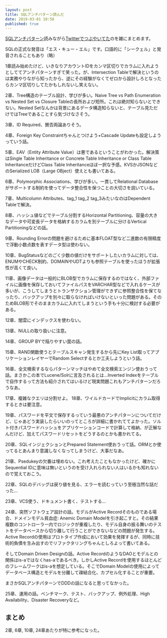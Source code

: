 ```yaml
---
layout: post
title: SQLアンチパターン読んだ
date: 2019-03-01 10:58
published: true
---
```


[SQLアンチパターン](https://www.oreilly.co.jp/books/9784873115894/)読みながら[Twitterでつぶやいてた](https://twitter.com/tatsuyaoiw/status/1086442006497247232
)のを雑にまとめます。

SQLの正式な発音は「エス・キュー・エル」です。口語的に「シークェル」と発音されることもあり（略）

1章読み始めたけど、いきなりアカウントIDをカンマ区切りでカラムに入れようとしててアンチパターンすぎて笑った。が、Intersection Tableで解決というのは実務やりながら知ったから、逆にその経験がなくてゼロから設計しろとなったらカンマ区切りしてたかもしれないし笑えない。

2章、Tree構造のテーブル設計、学びが多い。Naive Tree vs Path Enumeration vs Nested Set vs Closure Tableの長所および短所。これは絶対知らないとできない。Nested Setなんかは背景にあるデータ構造知らないと、テーブル見ただけではTreeであることすら気づけなさそう。

3章、ID Required、賛否両論ありそう。

4章、Foreign Key Constraintちゃんとつけよう+Cascade Updateも設定しようっていう話。

5章、EAV（Entity Attribute Value）は悪であるということがわかった。解決策はSingle Table Inheritance or Concrete Table Inheritance or Class Table InheritanceだけどClass Table Inheritanceほぼ一択な予感。KVSかJSONなどのSerialized LOB（Large OBject）使えとも書いてある。

6章、Polymorphic Associations、学びが多い。一貫してRelational Databaseがサポートする制約を使ってデータ整合性を保つことの大切さを説いている。

7章、Multicolumn Attributes、tag_1 tag_2 tag_3みたいなのはDependent Tableで解決。

8章、ハッシュ値などでテーブル分割するHorizontal Partitioning、容量の大きなデータや可変長データを格納するカラムを別テーブルに分けるVertical Partitioningなどの話。

9章、Rounding Errorの問題を避けるために基本FLOAT型など二進数の有限精度で浮動小数点数を表すデータ型は使わない。

10章、BugStatusなどのごく少数の値だけをサポートしたいカラムに対しては、ENUMやCHECK制約、DOMAINやUDTよりも参照テーブルを使ったほうが拡張性が高くて良い。

11章、画像データは一般的にBLOB型でカラムに保存するのではなく、外部ファイルに画像を保存しておいてファイルパスをVARCHAR型などで入れるケースが多いが、こうしてしまうとトランザクション管理ができずに参照整合性を保てなったり、バックアップを別々に取らなければいけないといった問題がある。そのためBLOB形でそのままカラムに入れてしまうという手も十分に検討する必要がある。

12章、闇雲にインデックスを使わない。

13章、NULLの取り扱いに注意。

14章、GROUP BYで陥りやすい罠の話。

15章、RAND関数使うとテーブルスキャン発生するから先にKey List取ってアプリケーションレイヤーでRandom Selectするとか工夫しようという話。

16章、全文検索するならパターンマッチはやめて全文検索エンジン使おうって話。まさかこの本でLucene/Solrに言及されるとは...Inverted Indexをテーブルで自作するって方法も紹介されてはいるけど現実問題これもアンチパターンだろうなあ。

17章、複雑なクエリは分割せよ。
18章、ワイルドカードでImplicitにカラム取得するときは要注意。

19章、パスワードを平文で保存するっていう最悪のアンチパターンについてだけど、じゃあどう実装したらいいのってところが詳細に書かれててよかった。ソルト付きパスワードハッシュをアプリケーションコードで計算して格納、が正解なんだけど、加えてパスワードリセットをどうするのとかも書かれてる。

20章、SQLインジェクションとPrepared Statement使おうって話。ORMとか使ってるとあんまり意識しなくなってしまうけど、大事だなあ。

21章、Psedukeyの欠番は埋めない。これ考えたこともなかったけど、確かにSequential IDに意味は無いというのを受け入れられない人はいるかも知れないので覚えておこう。

22章、SQLのデバッグは戻り値を見る、エラーを読むっていう至極当然な話だった...

23章、VCS使う、ドキュメント書く、テストする...

24章、突然ソフトウェア設計の話。モデルがActive Recordそのものである場合、ドメインモデル貧血症: Anemic Domain Modelを引き起こすと。その結果複数のコントローラー内でロジックが重複したり、モデル自身の振る舞いのテストをデータベースから切り離して行うことができないなどの問題が発生する。Active Recordの使用はプロトタイプ作成において効果を発揮するが、同時に技術的負債を生み出すのでリファクタリングちゃんとしろよって書いてある。

そしてDomain Driven Designの話。Active RecordのようなDAOとモデルとの関係はis-aではなくhas-aであるべき。しかしActive Recordを使用するほとんどのフレームワークはis-aを想定している。そこでDomain Modelの使用によってデータベース構造とモデルを分離して疎結合化、カプセル化することが重要。

まさかSQLアンチパターンでDDDの話になると思ってなかった。

25章、運用の話。ベンチマーク、テスト、バックアップ、例外処理、High Availability、Disaster Recoveryなど。

## まとめ

2章, 6章, 10章, 24章あたりが特に参考になった。

